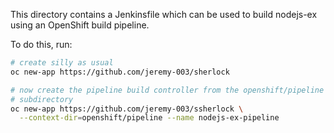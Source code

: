 This directory contains a Jenkinsfile which can be used to build
nodejs-ex using an OpenShift build pipeline.

To do this, run:

```bash
# create silly as usual
oc new-app https://github.com/jeremy-003/sherlock

# now create the pipeline build controller from the openshift/pipeline
# subdirectory
oc new-app https://github.com/jeremy-003/ssherlock \
  --context-dir=openshift/pipeline --name nodejs-ex-pipeline
```
